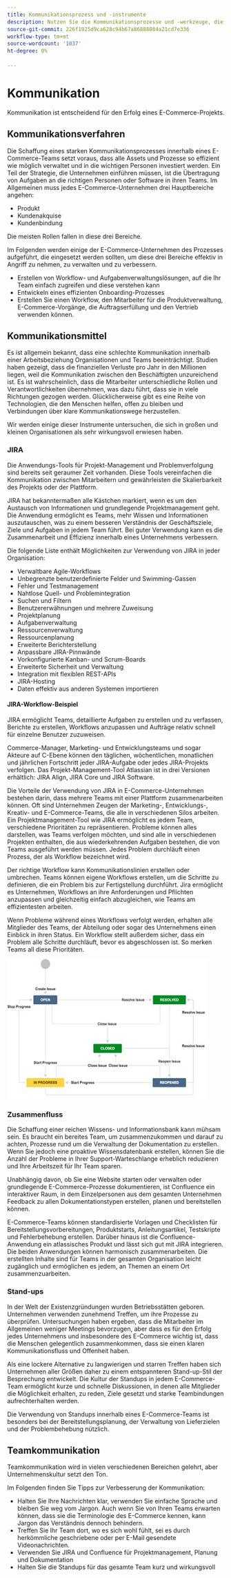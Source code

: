 ```yaml
---
title: Kommunikationsprozess und -instrumente
description: Nutzen Sie die Kommunikationsprozesse und -werkzeuge, die den Anforderungen Ihres E-Commerce-Teams entsprechen.
source-git-commit: 226f1925d9ca628c94b67a86888084a21cd7e336
workflow-type: tm+mt
source-wordcount: '1037'
ht-degree: 0%

---
```



# Kommunikation

Kommunikation ist entscheidend für den Erfolg eines E-Commerce-Projekts.

## Kommunikationsverfahren

Die Schaffung eines starken Kommunikationsprozesses innerhalb eines E-Commerce-Teams setzt voraus, dass alle Assets und Prozesse so effizient wie möglich verwaltet und in die wichtigen Personen investiert werden. Ein Teil der Strategie, die Unternehmen einführen müssen, ist die Übertragung von Aufgaben an die richtigen Personen oder Software in ihren Teams. Im Allgemeinen muss jedes E-Commerce-Unternehmen drei Hauptbereiche angehen:

- Produkt
- Kundenakquise
- Kundenbindung

Die meisten Rollen fallen in diese drei Bereiche.

Im Folgenden werden einige der E-Commerce-Unternehmen des Prozesses aufgeführt, die eingesetzt werden sollten, um diese drei Bereiche effektiv in Angriff zu nehmen, zu verwalten und zu verbessern.

- Erstellen von Workflow- und Aufgabenverwaltungslösungen, auf die Ihr Team einfach zugreifen und diese verstehen kann
- Entwickeln eines effizienten Onboarding-Prozesses
- Erstellen Sie einen Workflow, den Mitarbeiter für die Produktverwaltung, E-Commerce-Vorgänge, die Auftragserfüllung und den Vertrieb verwenden können.

## Kommunikationsmittel

Es ist allgemein bekannt, dass eine schlechte Kommunikation innerhalb einer Arbeitsbeziehung Organisationen und Teams beeinträchtigt. Studien haben gezeigt, dass die finanziellen Verluste pro Jahr in den Millionen liegen, weil die Kommunikation zwischen den Beschäftigten unzureichend ist. Es ist wahrscheinlich, dass die Mitarbeiter unterschiedliche Rollen und Verantwortlichkeiten übernehmen, was dazu führt, dass sie in viele Richtungen gezogen werden. Glücklicherweise gibt es eine Reihe von Technologien, die den Menschen helfen, offen zu bleiben und Verbindungen über klare Kommunikationswege herzustellen.

Wir werden einige dieser Instrumente untersuchen, die sich in großen und kleinen Organisationen als sehr wirkungsvoll erwiesen haben.

### JIRA

Die Anwendungs-Tools für Projekt-Management und Problemverfolgung sind bereits seit geraumer Zeit vorhanden. Diese Tools vereinfachen die Kommunikation zwischen Mitarbeitern und gewährleisten die Skalierbarkeit des Projekts oder der Plattform.

JIRA hat bekanntermaßen alle Kästchen markiert, wenn es um den Austausch von Informationen und grundlegende Projektmanagement geht. Die Anwendung ermöglicht es Teams, mehr Wissen und Informationen auszutauschen, was zu einem besseren Verständnis der Geschäftsziele, Ziele und Aufgaben in jedem Team führt. Bei guter Verwendung kann es die Zusammenarbeit und Effizienz innerhalb eines Unternehmens verbessern.

Die folgende Liste enthält Möglichkeiten zur Verwendung von JIRA in jeder Organisation:

- Verwaltbare Agile-Workflows
- Unbegrenzte benutzerdefinierte Felder und Swimming-Gassen
- Fehler und Testmanagement
- Nahtlose Quell- und Problemintegration
- Suchen und Filtern
- Benutzererwähnungen und mehrere Zuweisung
- Projektplanung
- Aufgabenverwaltung
- Ressourcenverwaltung
- Ressourcenplanung
- Erweiterte Berichterstellung
- Anpassbare JIRA-Pinnwände
- Vorkonfigurierte Kanban- und Scrum-Boards
- Erweiterte Sicherheit und Verwaltung
- Integration mit flexiblen REST-APIs
- JIRA-Hosting
- Daten effektiv aus anderen Systemen importieren

#### JIRA-Workflow-Beispiel

JIRA ermöglicht Teams, detaillierte Aufgaben zu erstellen und zu verfassen, Berichte zu erstellen, Workflows anzupassen und Aufträge relativ schnell für einzelne Benutzer zuzuweisen.

Commerce-Manager, Marketing- und Entwicklungsteams und sogar Akteure auf C-Ebene können den täglichen, wöchentlichen, monatlichen und jährlichen Fortschritt jeder JIRA-Aufgabe oder jedes JIRA-Projekts verfolgen. Das Projekt-Management-Tool Atlassian ist in drei Versionen erhältlich: JIRA Align, JIRA Core und JIRA Software.

Die Vorteile der Verwendung von JIRA in E-Commerce-Unternehmen bestehen darin, dass mehrere Teams mit einer Plattform zusammenarbeiten können. Oft sind Unternehmen Zeugen der Marketing-, Entwicklungs-, Kreativ- und E-Commerce-Teams, die alle in verschiedenen Silos arbeiten. Ein Projektmanagement-Tool wie JIRA ermöglicht es jedem Team, verschiedene Prioritäten zu repräsentieren. Probleme können alles darstellen, was Teams verfolgen möchten, und sind alle in verschiedenen Projekten enthalten, die aus wiederkehrenden Aufgaben bestehen, die von Teams ausgeführt werden müssen. Jedes Problem durchläuft einen Prozess, der als Workflow bezeichnet wird.

Der richtige Workflow kann Kommunikationslinien erstellen oder umbrechen. Teams können eigene Workflows erstellen, um die Schritte zu definieren, die ein Problem bis zur Fertigstellung durchführt. Jira ermöglicht es Unternehmen, Workflows an ihre Anforderungen und Pflichten anzupassen und gleichzeitig einfach abzugleichen, wie Teams am effizientesten arbeiten.

Wenn Probleme während eines Workflows verfolgt werden, erhalten alle Mitglieder des Teams, der Abteilung oder sogar des Unternehmens einen Einblick in ihren Status. Ein Workflow stellt außerdem sicher, dass ein Problem alle Schritte durchläuft, bevor es abgeschlossen ist. So merken Teams all diese Prioritäten.

![Beispieldiagramm für einen JIRA-Workflow](../../assets/playbooks/jira-workflow-example.png)

### Zusammenfluss

Die Schaffung einer reichen Wissens- und Informationsbank kann mühsam sein. Es braucht ein bereites Team, um zusammenzukommen und darauf zu achten, Prozesse rund um die Verwaltung der Dokumentation zu erstellen. Wenn Sie jedoch eine proaktive Wissensdatenbank erstellen, können Sie die Anzahl der Probleme in Ihrer Support-Warteschlange erheblich reduzieren und Ihre Arbeitszeit für Ihr Team sparen.

Unabhängig davon, ob Sie eine Website starten oder verwalten oder grundlegende E-Commerce-Prozesse dokumentieren, ist Confluence ein interaktiver Raum, in dem Einzelpersonen aus dem gesamten Unternehmen Feedback zu allen Dokumentationstypen erstellen, planen und bereitstellen können.

E-Commerce-Teams können standardisierte Vorlagen und Checklisten für Bereitstellungsvorbereitungen, Produktstarts, Anleitungsartikel, Testskripte und Fehlerbehebung erstellen. Darüber hinaus ist die Confluence-Anwendung ein atlassisches Produkt und lässt sich gut mit JIRA integrieren. Die beiden Anwendungen können harmonisch zusammenarbeiten. Die erstellten Inhalte sind für Teams in der gesamten Organisation leicht zugänglich und ermöglichen es jedem, an Themen an einem Ort zusammenzuarbeiten.

### Stand-ups

In der Welt der Existenzgründungen wurden Betriebsstätten geboren. Unternehmen verwenden zunehmend Treffen, um ihre Prozesse zu überprüfen. Untersuchungen haben ergeben, dass die Mitarbeiter im Allgemeinen weniger Meetings bevorzugen, aber dass es für den Erfolg jedes Unternehmens und insbesondere des E-Commerce wichtig ist, dass die Menschen gelegentlich zusammenkommen, dass sie einen klaren Kommunikationsfluss und Offenheit haben.

Als eine lockere Alternative zu langwierigen und starren Treffen haben sich Unternehmen aller Größen daher zu einem entspannteren Stand-up-Stil der Besprechung entwickelt. Die Kultur der Standups in jedem E-Commerce-Team ermöglicht kurze und schnelle Diskussionen, in denen alle Mitglieder die Möglichkeit erhalten, zu reden, Ziele gesetzt und starke Teambindungen aufrechterhalten werden.

Die Verwendung von Standups innerhalb eines E-Commerce-Teams ist besonders bei der Bereitstellungsplanung, der Verwaltung von Lieferzielen und der Problembehebung nützlich.

## Teamkommunikation

Teamkommunikation wird in vielen verschiedenen Bereichen gelehrt, aber Unternehmenskultur setzt den Ton.

Im Folgenden finden Sie Tipps zur Verbesserung der Kommunikation:

- Halten Sie Ihre Nachrichten klar, verwenden Sie einfache Sprache und bleiben Sie weg vom Jargon. Auch wenn Sie von Ihren Teams erwarten können, dass sie die Terminologie des E-Commerce kennen, kann Jargon das Verständnis dennoch behindern.
- Treffen Sie Ihr Team dort, wo es sich wohl fühlt, sei es durch herkömmliche geschriebene oder per E-Mail gesendete Videonachrichten.
- Verwenden Sie JIRA und Confluence für Projektmanagement, Planung und Dokumentation
- Halten Sie die Standups für das gesamte Team kurz und wirkungsvoll
